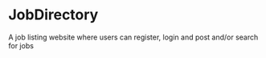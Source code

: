 # JobDirectory
A job listing website where users can register, login and post and/or search for jobs
